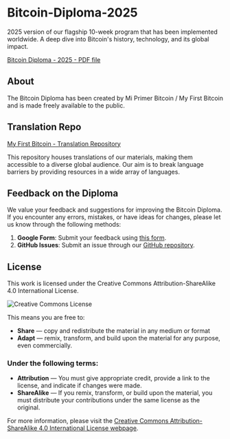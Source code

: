# Bitcoin-Diploma-2025

2025 version of our flagship 10-week program that has been implemented worldwide. A deep dive into Bitcoin's history, technology, and its global impact.

[Bitcoin Diploma - 2025 - PDF file](https://github.com/MyFirstBitcoin/Bitcoin-Diploma-2025/blob/f0afa56e1d21e445cf317a814af2f2e1c2e234d3/Compressed%20-%20Bitcoin%20Diploma%20-%202025%20-%20PDF.pdf)

## About

The Bitcoin Diploma has been created by Mi Primer Bitcoin / My First Bitcoin and is made freely available to the public.

## Translation Repo

[My First Bitcoin - Translation Repository](https://github.com/MyFirstBitcoin/Translation) 

This repository houses translations of our materials, making them accessible to a diverse global audience. Our aim is to break language barriers by providing resources in a wide array of languages.

## Feedback on the Diploma

We value your feedback and suggestions for improving the Bitcoin Diploma. If you encounter any errors, mistakes, or have ideas for changes, please let us know through the following methods:

1. **Google Form**: Submit your feedback using [this form](https://forms.gle/rc1YD965dQEW3qZK6).
2. **GitHub Issues**: Submit an issue through our [GitHub repository](https://github.com/MyFirstBitcoin/Bitcoin-Diploma-2025/issues).

## License

This work is licensed under the Creative Commons Attribution-ShareAlike 4.0 International License.

![Creative Commons License](https://i.creativecommons.org/l/by-sa/4.0/88x31.png)

This means you are free to:

- **Share** — copy and redistribute the material in any medium or format
- **Adapt** — remix, transform, and build upon the material for any purpose, even commercially.

### Under the following terms:

- **Attribution** — You must give appropriate credit, provide a link to the license, and indicate if changes were made.
- **ShareAlike** — If you remix, transform, or build upon the material, you must distribute your contributions under the same license as the original.

For more information, please visit the [Creative Commons Attribution-ShareAlike 4.0 International License webpage](http://creativecommons.org/licenses/by-sa/4.0/).
